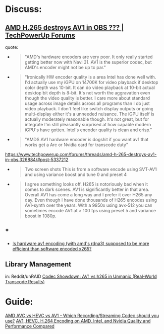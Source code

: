 # Discuss:

## [AMD H.265 destroys AV1 in OBS ??? | TechPowerUp Forums](https://www.techpowerup.com/forums/threads/amd-h-265-destroys-av1-in-obs.326884/)
quote:
- >"AMD's hardware encoders are very poor. It only really started getting better now with Navi 31. AV1 is the superior codec, but AMD's encoder might not be up to par."
- >"Ironically HW encoder quality is a area Intel has done well with. I'd actually use my iGPU on 14700K for video playback if desktop color depth was 10-bit. It can do video playback at 10-bit actual desktop bit depth is 8-bit. It's not worth the aggravation even though the video quality is better. I care more about standard usage across image details across all programs than I do just video playback. I don't feel like switch display outputs or going multi-display either it's a unneeded nuisance. The iGPU itself is actually moderately reasonable though. It's not great, but for integrate I'm still pleasantly surprised at how capable modern iGPU's have gotten. Intel's encoder quality is clean and crisp."
- >"AMDS AV1 hardware encoder is dogshit if you want av1 that works get a Arc or Nvidia card for transcode duty"

https://www.techpowerup.com/forums/threads/amd-h-265-destroys-av1-in-obs.326884/#post-5337212
- >Two screen shots
  >This is from a software encode using SVT-AV1 and using variance boost and tune 0 and preset 4
- >I agree something looks off. H265 is notoriously bad when it comes to dark scenes. AV1 is significantly better in that area. Overall AV1 has come a long way and I prefer it over H265 any day. Even though I have done thousands of H265 encodes using AVI-synth over the years. With a 9950x using avx-512 you can sometimes encode AV1 at > 100 fps using preset 5 and variance boost in 1080p.

## *
- [Is hardware av1 encoding (with amd's rdna3) supposed to be more efficient than software encoded x265?](https://www.reddit.com/r/AV1/comments/17dn8x3/is_hardware_av1_encoding_with_amds_rdna3_supposed/)

## Library Management
in: Reddit/unRAID [Codec Showdown: AV1 vs h265 in Unmanic (Real-World Transcode Results)](https://www.reddit.com/r/unRAID/comments/1klcuj6/codec_showdown_av1_vs_h265_in_unmanic_realworld/)

# Guide:
[AMD AVC vs HEVC vs AV1 - Which Recording/Streaming Codec should you use?](https://youtu.be/FzZKyXHP_d0)
[AV1, HEVC, H.264 Encoding on AMD, Intel, and Nvidia Quality and Performance Compared](https://youtu.be/elZH8iXGTPk)
